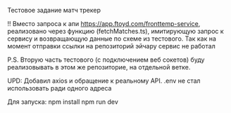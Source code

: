 Тестовое задание матч трекер

!! Вместо запроса к апи https://app.ftoyd.com/fronttemp-service,
реализовано через функцию (fetchMatches.ts),
имитирующую запрос к сервису и возвращающую данные по схеме из тестового. Так как на момент отправки ссылки на репозиторий эйчару сервис не работал

P.S. Вторую часть тестового (с подключением веб сокетов) буду реализовывать в этом же репозиторие, на отдельной ветке.


UPD: Добавил axios и обращение к реальному API. 
.env не стал использовать ради одного адреса


Для запуска:
npm install
npm run dev